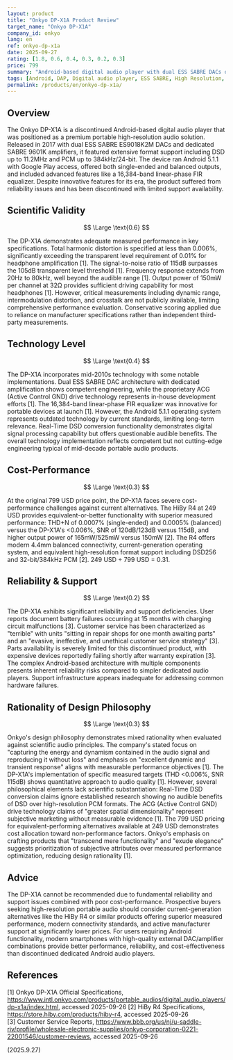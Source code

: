 ```yaml
---
layout: product
title: "Onkyo DP-X1A Product Review"
target_name: "Onkyo DP-X1A"
company_id: onkyo
lang: en
ref: onkyo-dp-x1a
date: 2025-09-27
rating: [1.8, 0.6, 0.4, 0.3, 0.2, 0.3]
price: 799
summary: "Android-based digital audio player with dual ESS SABRE DACs offering high-resolution playback but severely compromised by poor cost-performance and reliability issues."
tags: [Android, DAP, Digital audio player, ESS SABRE, High Resolution, Portable]
permalink: /products/en/onkyo-dp-x1a/
---
```

## Overview

The Onkyo DP-X1A is a discontinued Android-based digital audio player that was positioned as a premium portable high-resolution audio solution. Released in 2017 with dual ESS SABRE ES9018K2M DACs and dedicated SABRE 9601K amplifiers, it featured extensive format support including DSD up to 11.2MHz and PCM up to 384kHz/24-bit. The device ran Android 5.1.1 with Google Play access, offered both single-ended and balanced outputs, and included advanced features like a 16,384-band linear-phase FIR equalizer. Despite innovative features for its era, the product suffered from reliability issues and has been discontinued with limited support availability.

## Scientific Validity

$$ \Large \text{0.6} $$

The DP-X1A demonstrates adequate measured performance in key specifications. Total harmonic distortion is specified at less than 0.006%, significantly exceeding the transparent level requirement of 0.01% for headphone amplification [1]. The signal-to-noise ratio of 115dB surpasses the 105dB transparent level threshold [1]. Frequency response extends from 20Hz to 80kHz, well beyond the audible range [1]. Output power of 150mW per channel at 32Ω provides sufficient driving capability for most headphones [1]. However, critical measurements including dynamic range, intermodulation distortion, and crosstalk are not publicly available, limiting comprehensive performance evaluation. Conservative scoring applied due to reliance on manufacturer specifications rather than independent third-party measurements.

## Technology Level

$$ \Large \text{0.4} $$

The DP-X1A incorporates mid-2010s technology with some notable implementations. Dual ESS SABRE DAC architecture with dedicated amplification shows competent engineering, while the proprietary ACG (Active Control GND) drive technology represents in-house development efforts [1]. The 16,384-band linear-phase FIR equalizer was innovative for portable devices at launch [1]. However, the Android 5.1.1 operating system represents outdated technology by current standards, limiting long-term relevance. Real-Time DSD conversion functionality demonstrates digital signal processing capability but offers questionable audible benefits. The overall technology implementation reflects competent but not cutting-edge engineering typical of mid-decade portable audio products.

## Cost-Performance

$$ \Large \text{0.3} $$

At the original 799 USD price point, the DP-X1A faces severe cost-performance challenges against current alternatives. The HiBy R4 at 249 USD provides equivalent-or-better functionality with superior measured performance: THD+N of 0.0007% (single-ended) and 0.0005% (balanced) versus the DP-X1A's <0.006%, SNR of 120dB/123dB versus 115dB, and higher output power of 165mW/525mW versus 150mW [2]. The R4 offers modern 4.4mm balanced connectivity, current-generation operating system, and equivalent high-resolution format support including DSD256 and 32-bit/384kHz PCM [2]. 249 USD ÷ 799 USD = 0.31.

## Reliability & Support

$$ \Large \text{0.2} $$

The DP-X1A exhibits significant reliability and support deficiencies. User reports document battery failures occurring at 15 months with charging circuit malfunctions [3]. Customer service has been characterized as "terrible" with units "sitting in repair shops for one month awaiting parts" and an "evasive, ineffective, and unethical customer service strategy" [3]. Parts availability is severely limited for this discontinued product, with expensive devices reportedly failing shortly after warranty expiration [3]. The complex Android-based architecture with multiple components presents inherent reliability risks compared to simpler dedicated audio players. Support infrastructure appears inadequate for addressing common hardware failures.

## Rationality of Design Philosophy

$$ \Large \text{0.3} $$

Onkyo's design philosophy demonstrates mixed rationality when evaluated against scientific audio principles. The company's stated focus on "capturing the energy and dynamism contained in the audio signal and reproducing it without loss" and emphasis on "excellent dynamic and transient response" aligns with measurable performance objectives [1]. The DP-X1A's implementation of specific measured targets (THD <0.006%, SNR 115dB) shows quantitative approach to audio quality [1]. However, several philosophical elements lack scientific substantiation: Real-Time DSD conversion claims ignore established research showing no audible benefits of DSD over high-resolution PCM formats. The ACG (Active Control GND) drive technology claims of "greater spatial dimensionality" represent subjective marketing without measurable evidence [1]. The 799 USD pricing for equivalent-performing alternatives available at 249 USD demonstrates cost allocation toward non-performance factors. Onkyo's emphasis on crafting products that "transcend mere functionality" and "exude elegance" suggests prioritization of subjective attributes over measured performance optimization, reducing design rationality [1].

## Advice

The DP-X1A cannot be recommended due to fundamental reliability and support issues combined with poor cost-performance. Prospective buyers seeking high-resolution portable audio should consider current-generation alternatives like the HiBy R4 or similar products offering superior measured performance, modern connectivity standards, and active manufacturer support at significantly lower prices. For users requiring Android functionality, modern smartphones with high-quality external DAC/amplifier combinations provide better performance, reliability, and cost-effectiveness than discontinued dedicated Android audio players.

## References

[1] Onkyo DP-X1A Official Specifications, https://www.intl.onkyo.com/products/portable_audios/digital_audio_players/dp-x1a/index.html, accessed 2025-09-26
[2] HiBy R4 Specifications, https://store.hiby.com/products/hiby-r4, accessed 2025-09-26  
[3] Customer Service Reports, https://www.bbb.org/us/nj/u-saddle-riv/profile/wholesale-electronic-supplies/onkyo-corporation-0221-22001546/customer-reviews, accessed 2025-09-26

(2025.9.27)